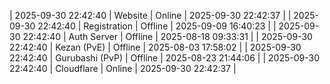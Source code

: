 | 2025-09-30 22:42:40 | Website | Online | 2025-09-30 22:42:37 |
| 2025-09-30 22:42:40 | Registration | Offline | 2025-09-09 16:40:23 |
| 2025-09-30 22:42:40 | Auth Server | Offline | 2025-08-18 09:33:31 |
| 2025-09-30 22:42:40 | Kezan (PvE) | Offline | 2025-08-03 17:58:02 |
| 2025-09-30 22:42:40 | Gurubashi (PvP) | Offline | 2025-08-23 21:44:06 |
| 2025-09-30 22:42:40 | Cloudflare | Online | 2025-09-30 22:42:37 |
